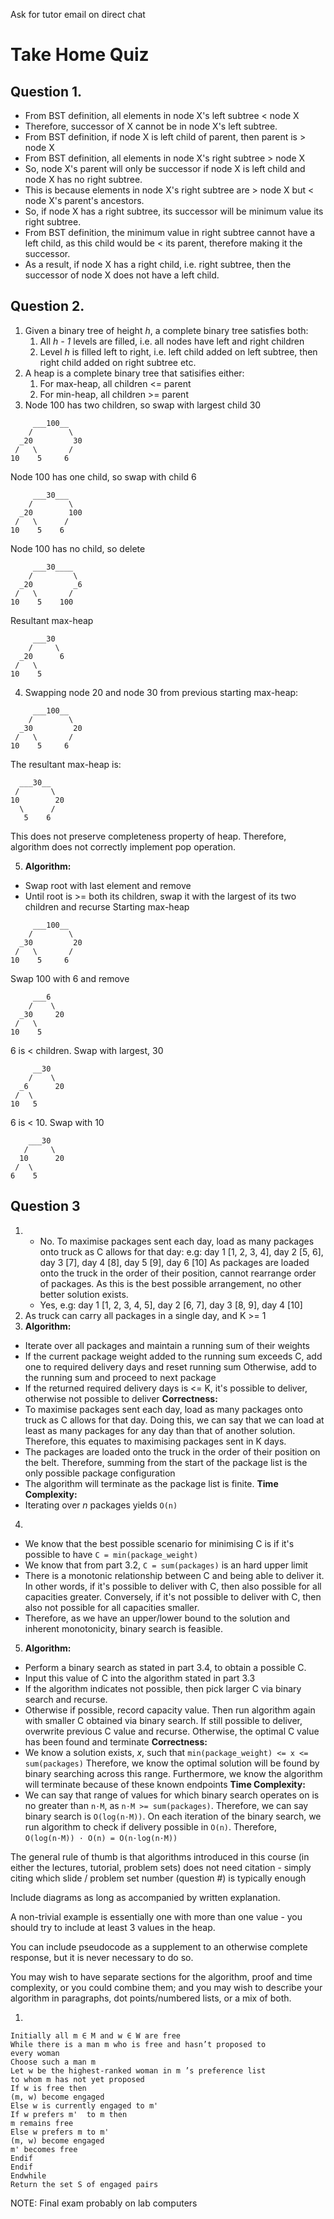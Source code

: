 <!-- SPDX-License-Identifier: zlib-acknowledgement -->

Ask for tutor email on direct chat

# Take Home Quiz
## Question 1.
* From BST definition, all elements in node X's left subtree \< node X 
* Therefore, successor of X cannot be in node X's left subtree. 
* From BST definition, if node X is left child of parent, then parent is \> node X
* From BST definition, all elements in node X's right subtree \> node X
* So, node X's parent will only be successor if node X is left child and node X has no right subtree.
* This is because elements in node X's right subtree are \> node X but \< node X's parent's ancestors. 
* So, if node X has a right subtree, its successor will be minimum value its right subtree.
* From BST definition, the minimum value in right subtree cannot have a left child, as this child would be \< its parent, therefore making it the successor.
* As a result, if node X has a right child, i.e. right subtree, then the successor of node X does not have a left child.

## Question 2.
1. Given a binary tree of height *h*, a complete binary tree satisfies both:
   1. All *h - 1* levels are filled, i.e. all nodes have left and right children
   2. Level *h* is filled left to right, i.e. left child added on left subtree, then right child added on right subtree etc.
2. A heap is a complete binary tree that satisifies either:
   1. For max-heap, all children \<= parent
   2. For min-heap, all children \>= parent
3. Node 100 has two children, so swap with largest child 30
```
     ___100__
    /        \
  _20         30
 /   \       /
10    5     6
```
Node 100 has one child, so swap with child 6
```
     ___30___
    /        \
  _20        100
 /   \      /
10    5    6
```
Node 100 has no child, so delete
```
     ___30____
    /         \
  _20         _6
 /   \       /
10    5    100
```
Resultant max-heap
```
     ___30
    /     \
  _20      6
 /   \
10    5
```
4. Swapping node 20 and node 30 from previous starting max-heap:
```
     ___100__
    /        \
  _30         20
 /   \       /
10    5     6
```
The resultant max-heap is:
```
  ___30__
 /       \
10        20
  \      /
   5    6
```
This does not preserve completeness property of heap.
Therefore, algorithm does not correctly implement pop operation.

5. **Algorithm:**
  * Swap root with last element and remove 
  * Until root is \>= both its children, swap it with the largest of its two children and recurse
Starting max-heap
```
     ___100__
    /        \
  _30         20
 /   \       /
10    5     6
```
Swap 100 with 6 and remove
```
     ___6
    /    \
  _30     20
 /   \
10    5
```

6 is \< children. Swap with largest, 30
```
     __30
    /    \
  _6      20
 /  \
10   5
```
6 is \< 10. Swap with 10
```
    ___30
   /     \
  10      20
 /  \
6    5
```

## Question 3
1. * No. To maximise packages sent each day, load as many packages onto truck as C allows for that day:
   e.g: day 1 [1, 2, 3, 4], day 2 [5, 6], day 3 [7], day 4 [8], day 5 [9], day 6 [10]
   As packages are loaded onto the truck in the order of their position, cannot rearrange order of packages.
   As this is the best possible arrangement, no other better solution exists.
   * Yes, e.g: day 1 [1, 2, 3, 4, 5], day 2 [6, 7], day 3 [8, 9], day 4 [10]
2. As truck can carry all packages in a single day, and K \>= 1
3. **Algorithm:**
  * Iterate over all packages and maintain a running sum of their weights
  * If the current package weight added to the running sum exceeds C, add one to required delivery days and reset running sum
    Otherwise, add to the running sum and proceed to next package
  * If the returned required delivery days is <= K, it's possible to deliver, otherwise not possible to deliver 
  **Correctness:**
  * To maximise packages sent each day, load as many packages onto truck as C allows for that day.
    Doing this, we can say that we can load at least as many packages for any day than that of another solution.
    Therefore, this equates to maximising packages sent in K days.
  * The packages are loaded onto the truck in the order of their position on the belt.
    Therefore, summing from the start of the package list is the only possible package configuration
  * The algorithm will terminate as the package list is finite.
  **Time Complexity:**
  * Iterating over *n* packages yields `O(n)`
4. 
  * We know that the best possible scenario for minimising C is if it's possible to have `C = min(package_weight)`
  * We know that from part 3.2, `C = sum(packages)` is an hard upper limit
  * There is a monotonic relationship between C and being able to deliver it.
    In other words, if it's possible to deliver with C, then also possible for all capacities greater.
    Conversely, if it's not possible to deliver with C, then also not possible for all capacities smaller.
  * Therefore, as we have an upper/lower bound to the solution and inherent monotonicity, binary search is feasible.
5. **Algorithm:**
  * Perform a binary search as stated in part 3.4, to obtain a possible C.
  * Input this value of C into the algorithm stated in part 3.3
  * If the algorithm indicates not possible, then pick larger C via binary search and recurse. 
  * Otherwise if possible, record capacity value. 
    Then run algorithm again with smaller C obtained via binary search.
    If still possible to deliver, overwrite previous C value and recurse.
    Otherwise, the optimal C value has been found and terminate
  **Correctness:**
  * We know a solution exists, *x*, such that `min(package_weight) <= x <= sum(packages)` 
    Therefore, we know the optimal solution will be found by binary searching across this range.
    Furthermore, we know the algorithm will terminate because of these known endpoints
  **Time Complexity:**
  * We can say that range of values for which binary search operates on is no greater than `n·M`, as `n·M >= sum(packages)`.
    Therefore, we can say binary search is `O(log(n·M))`. 
    On each iteration of the binary search, we run algorithm to check if delivery possible in `O(n)`.
    Therefore, `O(log(n·M)) · O(n) = O(n·log(n·M))`


The general rule of thumb is that algorithms introduced in this course (in either the lectures, tutorial, problem sets) does not need citation - 
simply citing which slide / problem set number (question #) is typically enough

Include diagrams as long as accompanied by written explanation.

A non-trivial example is essentially one with more than one value - you should try to include at least 3 values in the heap.

You can include pseudocode as a supplement to an otherwise complete response, but it is never necessary to do so.

You may wish to have separate sections for the algorithm, proof and time complexity, or you could combine them; and you may wish to describe your algorithm in paragraphs, dot points/numbered lists, or a mix of both.

1. 

```
Initially all m ∈ M and w ∈ W are free
While there is a man m who is free and hasn’t proposed to
every woman
Choose such a man m
Let w be the highest-ranked woman in m ’s preference list
to whom m has not yet proposed
If w is free then
(m, w) become engaged
Else w is currently engaged to m'
If w prefers m'  to m then
m remains free
Else w prefers m to m'
(m, w) become engaged
m' becomes free
Endif
Endif
Endwhile
Return the set S of engaged pairs
```

NOTE: Final exam probably on lab computers

